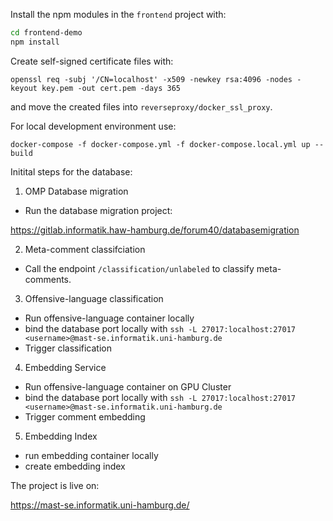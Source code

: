Install the npm modules in the `frontend` project with:

```bash
cd frontend-demo
npm install
```

Create self-signed certificate files with:

```openssl req -subj '/CN=localhost' -x509 -newkey rsa:4096 -nodes -keyout key.pem -out cert.pem -days 365```

and move the created files into `reverseproxy/docker_ssl_proxy`.


For local development environment use:

`docker-compose -f docker-compose.yml -f docker-compose.local.yml up --build`

Initital steps for the database:

1. OMP Database migration
- Run the database migration project:

https://gitlab.informatik.haw-hamburg.de/forum40/databasemigration

2. Meta-comment classifciation
- Call the endpoint `/classification/unlabeled` to classify meta-comments.

3. Offensive-language classification
- Run offensive-language container locally
- bind the database port locally with `ssh -L 27017:localhost:27017 <username>@mast-se.informatik.uni-hamburg.de`
- Trigger classification

4. Embedding Service
- Run offensive-language container on GPU Cluster
- bind the database port locally with `ssh -L 27017:localhost:27017 <username>@mast-se.informatik.uni-hamburg.de`
- Trigger comment embedding

5. Embedding Index
- run embedding container locally
- create embedding index





The project is live on:

https://mast-se.informatik.uni-hamburg.de/